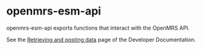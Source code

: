 # openmrs-esm-api

openmrs-esm-api exports functions that interact with the OpenMRS API.

See the [Retrieving and posting data](https://openmrs.github.io/openmrs-esm-core/#/main/data)
page of the Developer Documentation.
